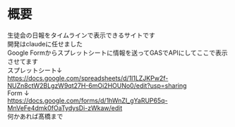 # 概要
生徒会の日報をタイムラインで表示できるサイトです  
開発はclaudeに任せました  
Google Formからスプレットシートに情報を送ってGASでAPIにしてここで表示させてます  
スプレットシート↓  
https://docs.google.com/spreadsheets/d/1l1LZJKPw2f-NUZn8ctW2BLgzW9qt27H-6mOi2HOUNo0/edit?usp=sharing  
Form ↓  
https://docs.google.com/forms/d/1hWnZI_gYaRUP65q-MnVeFe4dmk0fOaTydysDi-zWkaw/edit  
何かあれば髙橋まで  
